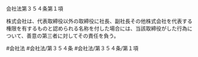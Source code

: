 会社法第３５４条第１項

株式会社は、代表取締役以外の取締役に社長、副社長その他株式会社を代表する権限を有するものと認められる名称を付した場合には、当該取締役がした行為について、善意の第三者に対してその責任を負う。

#会社法
#会社法/第３５４条
#会社法/第３５４条/第１項
